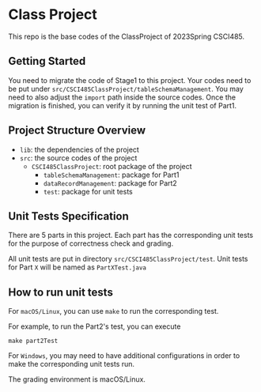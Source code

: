 # Class Project

This repo is the base codes of the ClassProject of 2023Spring CSCI485.

## Getting Started
You need to migrate the code of Stage1 to this project. 
Your codes need to be put under `src/CSCI485ClassProject/tableSchemaManagement`. 
You may need to also adjust the `import` path inside the source codes. Once the migration
is finished, you can verify it by running the unit test of Part1.

## Project Structure Overview

- `lib`: the dependencies of the project
- `src`: the source codes of the project
  - `CSCI485ClassProject`: root package of the project
    - `tableSchemaManagement`: package for Part1
    - `dataRecordManagement`: package for Part2
    - `test`: package for unit tests



## Unit Tests Specification
There are 5 parts in this project. Each part has the corresponding unit tests 
for the purpose of correctness check and grading. 

All unit tests are put in directory `src/CSCI485ClassProject/test`. 
Unit tests for Part `X` will be named as `PartXTest.java` 
## How to run unit tests

For `macOS/Linux`, you can use `make` to run the corresponding test. 

For example, to run the Part2's test, you can execute
```shell
make part2Test
```

For `Windows`, you may need to have additional configurations in order to make the corresponding unit tests run. 

The grading environment is macOS/Linux.

